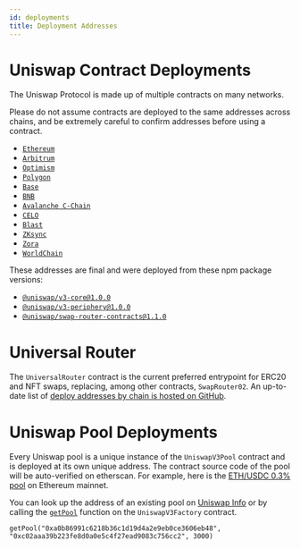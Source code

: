 ```yaml
---
id: deployments
title: Deployment Addresses
---
```


# Uniswap Contract Deployments

The Uniswap Protocol is made up of multiple contracts on many networks.

Please do not assume contracts are deployed to the same addresses across chains, and be extremely careful to confirm addresses before using a contract.

- [`Ethereum`](./Ethereum-Deployments.md)
- [`Arbitrum`](./Arbitrum-Deployments.md)
- [`Optimism`](./Optimism-Deployments.md)
- [`Polygon`](./Polygon-Deployments.md)
- [`Base`](./Base-Deployments.md)
- [`BNB`](./BNB-Binance-Deployments.md)
- [`Avalanche C-Chain`](./AVAX-Deployments.md)
- [`CELO`](./Celo-Deployments.md)
- [`Blast`](./Blast-Deployments.md)
- [`ZKsync`](./ZKsync-Deployments.md)
- [`Zora`](./Zora-Deployments.md)
- [`WorldChain`](./WorldChain-Deployments.md)

These addresses are final and were deployed from these npm package versions:

- [`@uniswap/v3-core@1.0.0`](https://github.com/Uniswap/uniswap-v3-core/tree/v1.0.0)
- [`@uniswap/v3-periphery@1.0.0`](https://github.com/Uniswap/uniswap-v3-periphery/tree/v1.0.0)
- [`@uniswap/swap-router-contracts@1.1.0`](https://github.com/Uniswap/swap-router-contracts/tree/v1.1.0)


# Universal Router

The `UniversalRouter` contract is the current preferred entrypoint for ERC20 and NFT swaps, replacing, among other contracts, `SwapRouter02`. An up-to-date list of [deploy addresses by chain is hosted on GitHub](https://github.com/Uniswap/universal-router/tree/main/deploy-addresses).

# Uniswap Pool Deployments

Every Uniswap pool is a unique instance of the `UniswapV3Pool` contract and is deployed at its own unique address. The contract source code of the pool will be auto-verified on etherscan. For example, here is the [ETH/USDC 0.3% pool](https://etherscan.io/address/0x8ad599c3a0ff1de082011efddc58f1908eb6e6d8) on Ethereum mainnet.

You can look up the address of an existing pool on [Uniswap Info](https://info.uniswap.org/#/) or by calling the [`getPool`](../reference/core/interfaces/IUniswapV3Factory.md#getpool) function on the `UniswapV3Factory` contract.

```solidity
getPool("0xa0b86991c6218b36c1d19d4a2e9eb0ce3606eb48", "0xc02aaa39b223fe8d0a0e5c4f27ead9083c756cc2", 3000)
```